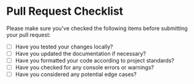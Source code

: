 # Pull Request Checklist

Please make sure you've checked the following items before submitting your pull request:

- [ ] Have you tested your changes locally?
- [ ] Have you updated the documentation if necessary?
- [ ] Have you formatted your code according to project standards?
- [ ] Have you checked for any console errors or warnings?
- [ ] Have you considered any potential edge cases?